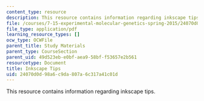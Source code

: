 ```yaml
---
content_type: resource
description: This resource contains information regarding inkscape tips.
file: /courses/7-15-experimental-molecular-genetics-spring-2015/24070d0d98a6c9da807a6c317a41c01d_MIT7_15S15_Inkscape_tips.pdf
file_type: application/pdf
learning_resource_types: []
ocw_type: OCWFile
parent_title: Study Materials
parent_type: CourseSection
parent_uid: 49d523eb-e0bf-aea9-58bf-f53657e2b561
resourcetype: Document
title: Inkscape Tips
uid: 24070d0d-98a6-c9da-807a-6c317a41c01d
---
```

This resource contains information regarding inkscape tips.

